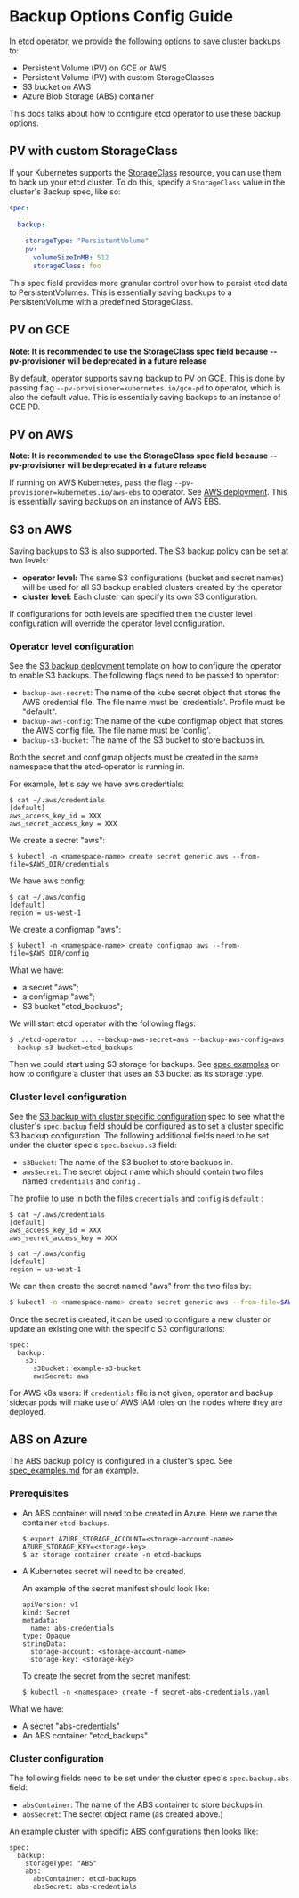 # Backup Options Config Guide

In etcd operator, we provide the following options to save cluster backups to:
- Persistent Volume (PV) on GCE or AWS
- Persistent Volume (PV) with custom StorageClasses
- S3 bucket on AWS
- Azure Blob Storage (ABS) container

This docs talks about how to configure etcd operator to use these backup options.

## PV with custom StorageClass

If your Kubernetes supports the [StorageClass](https://kubernetes.io/docs/concepts/storage/persistent-volumes/#storageclasses) resource, you can use them to back up your etcd cluster. To do this, specify a `StorageClass` value in the cluster's Backup spec, like so:

```yaml
spec:
  ...
  backup:
    ...
    storageType: "PersistentVolume"
    pv:
      volumeSizeInMB: 512
      storageClass: foo
```

This spec field provides more granular control over how to persist etcd data to PersistentVolumes. This is essentially saving backups to a PersistentVolume with a predefined StorageClass.

## PV on GCE

**Note: It is recommended to use the StorageClass spec field because --pv-provisioner will be deprecated in a future release**

By default, operator supports saving backup to PV on GCE.
This is done by passing flag `--pv-provisioner=kubernetes.io/gce-pd` to operator, which is also the default value.
This is essentially saving backups to an instance of GCE PD.

## PV on AWS

**Note: It is recommended to use the StorageClass spec field because --pv-provisioner will be deprecated in a future release**

If running on AWS Kubernetes, pass the flag `--pv-provisioner=kubernetes.io/aws-ebs` to operator.
See [AWS deployment](../../example/deployment-aws.yaml).
This is essentially saving backups on an instance of AWS EBS.

## S3 on AWS

Saving backups to S3 is also supported. The S3 backup policy can be set at two levels:
- **operator level:** The same S3 configurations (bucket and secret names) will be used for all S3 backup enabled clusters created by the operator
- **cluster level:** Each cluster can specify its own S3 configuration.

If configurations for both levels are specified then the cluster level configuration will override the operator level configuration.

### Operator level configuration  

See the [S3 backup deployment](../../example/deployment-s3-backup.yaml.template) template on how to configure the operator to enable S3 backups. The following flags need to be passed to operator:
- `backup-aws-secret`: The name of the kube secret object that stores the AWS credential file. The file name must be 'credentials'.
Profile must be "default".
- `backup-aws-config`: The name of the kube configmap object that stores the AWS config file. The file name must be 'config'.
- `backup-s3-bucket`: The name of the S3 bucket to store backups in.

Both the secret and configmap objects must be created in the same namespace that the etcd-operator is running in.

For example, let's say we have aws credentials:
```
$ cat ~/.aws/credentials
[default]
aws_access_key_id = XXX
aws_secret_access_key = XXX
```

We create a secret "aws":
```
$ kubectl -n <namespace-name> create secret generic aws --from-file=$AWS_DIR/credentials
```

We have aws config:
```
$ cat ~/.aws/config
[default]
region = us-west-1
```

We create a configmap "aws":
```
$ kubectl -n <namespace-name> create configmap aws --from-file=$AWS_DIR/config
```

What we have:
- a secret "aws";
- a configmap "aws";
- S3 bucket "etcd_backups";

We will start etcd operator with the following flags:
```
$ ./etcd-operator ... --backup-aws-secret=aws --backup-aws-config=aws --backup-s3-bucket=etcd_backups
```
Then we could start using S3 storage for backups. See [spec examples](spec_examples.md#three-members-cluster-with-s3-backup) on how to configure a cluster that uses an S3 bucket as its storage type.

### Cluster level configuration

See the [S3 backup with cluster specific configuration](https://github.com/coreos/etcd-operator/blob/master/doc/user/spec_examples.md#s3-backup-and-cluster-specific-s3-configuration) spec to see what the cluster's `spec.backup` field should be configured as to set a cluster specific S3 backup configuration. The following additional fields need to be set under the cluster spec's `spec.backup.s3` field:
- `s3Bucket`: The name of the S3 bucket to store backups in.
- `awsSecret`: The secret object name which should contain two files named `credentials` and `config` .

The profile to use in both the files `credentials` and `config` is `default` :
```
$ cat ~/.aws/credentials
[default]
aws_access_key_id = XXX
aws_secret_access_key = XXX

$ cat ~/.aws/config
[default]
region = us-west-1
```

We can then create the secret named "aws" from the two files by:
```bash
$ kubectl -n <namespace-name> create secret generic aws --from-file=$AWS_DIR/credentials --from-file=$AWS_DIR/config
```

Once the secret is created, it can be used to configure a new cluster or update an existing one with the specific S3 configurations:
```
spec:
  backup:
    s3:
      s3Bucket: example-s3-bucket
      awsSecret: aws
```

For AWS k8s users: If `credentials` file is not given,
operator and backup sidecar pods will make use of AWS IAM roles on the nodes where they are deployed.

## ABS on Azure

The ABS backup policy is configured in a cluster's spec.  See [spec_examples.md](spec_examples.md#three-member-cluster-with-abs-backup) for an example.

### Prerequisites

  * An ABS container will need to be created in Azure. Here we name the container `etcd-backups`.

    ```
    $ export AZURE_STORAGE_ACCOUNT=<storage-account-name> AZURE_STORAGE_KEY=<storage-key>
    $ az storage container create -n etcd-backups
    ```

  * A Kubernetes secret will need to be created.

      An example of the secret manifest should look like:
      ```
      apiVersion: v1
      kind: Secret
      metadata:
        name: abs-credentials
      type: Opaque
      stringData:
        storage-account: <storage-account-name>
        storage-key: <storage-key>
      ```

      To create the secret from the secret manifest:
      ```
      $ kubectl -n <namespace> create -f secret-abs-credentials.yaml
      ```

What we have:
- A secret "abs-credentials"
- An ABS container "etcd_backups"

### Cluster configuration

The following fields need to be set under the cluster spec's `spec.backup.abs` field:
- `absContainer`: The name of the ABS container to store backups in.
- `absSecret`: The secret object name (as created above.)

An example cluster with specific ABS configurations then looks like:
```
spec:
  backup:
    storageType: "ABS"
    abs:
      absContainer: etcd-backups
      absSecret: abs-credentials
```


